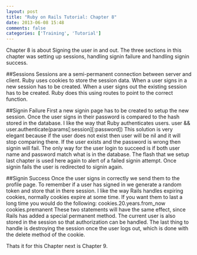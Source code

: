 ```yaml
---
layout: post
title: "Ruby on Rails Tutorial: Chapter 8"
date: 2013-06-08 15:48
comments: false
categories: ['Training', 'Tutorial'] 
---
```

Chapter 8 is about Signing the user in and out.
The three sections in this chapter was setting up sessions, handling signin failure and handling signin success.

<!-- more -->

##Sessions
Sessions are a semi-permanent connection between server and client.
Ruby uses cookies to store the session data.
When a user signs in a new session has to be created.
When a user signs out the existing session has to be created.
Ruby does this using routes to point to the correct function.

##Signin Failure
First a new signin page has to be created to setup the new session.
Once the user signs in their password is compared to the hash stored in the database.
I like the way that Ruby authenticates users.
    user && user.authenticate(params[:session][:password])
This solution is very elegant because if the user does not exist then user will be nil and it will stop comparing there.
If the user exists and the password is wrong then signin will fail.
The only way for the user login to succeed is if both user name and password match what is in the database.
The flash that we setup last chapter is used here again to alert of a failed signin attempt.
Once signin fails the user is redirected to signin again.

##Signin Success
Once the user signs in correctly we send them to the profile page.
To remember if a user has signed in we generate a random token and store that in there session.
I like the way Rails handles expiring cookies, normally cookies expire at some time.
If you want them to last a long time you would do the following:
    cookies.20.years.from_now
    cookies.premanent
These two statements will have the same effect, since Rails has added a special permanent method.
The current user is also stored in the session so that authorization can be handled.
The last thing to handle is destroying the session once the user logs out, which is done with the delete method of the cookie.

Thats it for this Chapter next is Chapter 9.

